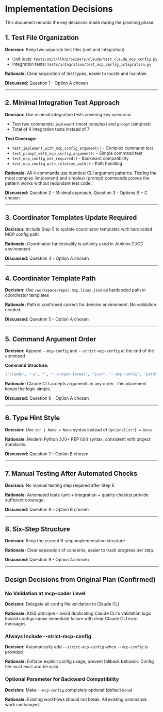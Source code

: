 # Implementation Decisions

This document records the key decisions made during the planning phase.

## 1. Test File Organization
**Decision:** Keep two separate test files (unit and integration)
- Unit tests: `tests/unit/llm/providers/claude/test_claude_mcp_config.py`
- Integration tests: `tests/integration/test_mcp_config_integration.py`

**Rationale:** Clear separation of test types, easier to locate and maintain.

**Discussed:** Question 1 - Option A chosen

---

## 2. Minimal Integration Test Approach
**Decision:** Use minimal integration tests covering key scenarios
- Test two commands: `implement` (most complex) and `prompt` (simplest)
- Total of 4 integration tests instead of 7

**Test Coverage:**
- `test_implement_with_mcp_config_argument()` - Complex command test
- `test_prompt_with_mcp_config_argument()` - Simple command test
- `test_mcp_config_not_required()` - Backward compatibility
- `test_mcp_config_with_relative_path()` - Path handling

**Rationale:** All 4 commands use identical CLI argument patterns. Testing the most complex (implement) and simplest (prompt) commands proves the pattern works without redundant test code.

**Discussed:** Question 2 - Minimal approach, Question 3 - Options B + C chosen

---

## 3. Coordinator Templates Update Required
**Decision:** Include Step 5 to update coordinator templates with hardcoded MCP config path

**Rationale:** Coordinator functionality is actively used in Jenkins CI/CD environment.

**Discussed:** Question 4 - Option A chosen

---

## 4. Coordinator Template Path
**Decision:** Use `/workspace/repo/.mcp.linux.json` as hardcoded path in coordinator templates

**Rationale:** Path is confirmed correct for Jenkins environment. No validation needed.

**Discussed:** Question 5 - Option A chosen

---

## 5. Command Argument Order
**Decision:** Append `--mcp-config` and `--strict-mcp-config` at the end of the command

**Command Structure:**
```python
["claude", "-p", "", "--output-format", "json", "--mcp-config", "path", "--strict-mcp-config"]
```

**Rationale:** Claude CLI accepts arguments in any order. This placement keeps the logic simple.

**Discussed:** Question 6 - Option A chosen

---

## 6. Type Hint Style
**Decision:** Use `str | None = None` syntax instead of `Optional[str] = None`

**Rationale:** Modern Python 3.10+ PEP 604 syntax, consistent with project standards.

**Discussed:** Question 7 - Option B chosen

---

## 7. Manual Testing After Automated Checks
**Decision:** No manual testing step required after Step 6

**Rationale:** Automated tests (unit + integration + quality checks) provide sufficient coverage.

**Discussed:** Question 8 - Option B chosen

---

## 8. Six-Step Structure
**Decision:** Keep the current 6-step implementation structure

**Rationale:** Clear separation of concerns, easier to track progress per step.

**Discussed:** Question 9 - Option A chosen

---

## Design Decisions from Original Plan (Confirmed)

### No Validation at mcp-coder Level
**Decision:** Delegate all config file validation to Claude CLI

**Rationale:** KISS principle - avoid duplicating Claude CLI's validation logic. Invalid configs cause immediate failure with clear Claude CLI error messages.

### Always Include --strict-mcp-config
**Decision:** Automatically add `--strict-mcp-config` when `--mcp-config` is provided

**Rationale:** Enforce explicit config usage, prevent fallback behavior. Config file must exist and be valid.

### Optional Parameter for Backward Compatibility
**Decision:** Make `--mcp-config` completely optional (default `None`)

**Rationale:** Existing workflows should not break. All existing commands work unchanged.
